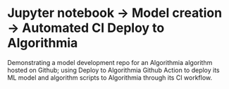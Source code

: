 # Jupyter notebook -> Model creation -> Automated CI Deploy to Algorithmia
Demonstrating a model development repo for an Algorithmia algorithm hosted on Github; using Deploy to Algorithmia Github Action to deploy its ML model and algorithm scripts to Algorithmia through its CI workflow.
